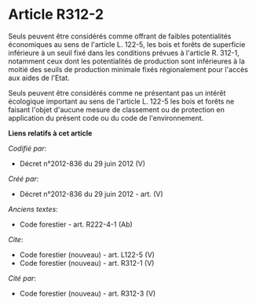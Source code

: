 # Article R312-2

Seuls peuvent être considérés comme offrant de faibles potentialités économiques au sens de l'article L. 122-5, les bois et
forêts de superficie inférieure à un seuil fixé dans les conditions prévues à l'article R. 312-1, notamment ceux dont les
potentialités de production sont inférieures à la moitié des seuils de production minimale fixés régionalement pour l'accès
aux aides de l'Etat. 

Seuls peuvent être considérés comme ne présentant pas un intérêt écologique important au sens de l'article L. 122-5 les bois
et forêts ne faisant l'objet d'aucune mesure de classement ou de protection en application du présent code ou du code de
l'environnement.

**Liens relatifs à cet article**

_Codifié par_:

  - Décret n°2012-836 du 29 juin 2012 (V)

_Créé par_:

  - Décret n°2012-836 du 29 juin 2012 - art. (V)

_Anciens textes_:

  - Code forestier - art. R222-4-1 (Ab)

_Cite_:

  - Code forestier (nouveau) - art. L122-5 (V)
  - Code forestier (nouveau) - art. R312-1 (V)

_Cité par_:

  - Code forestier (nouveau) - art. R312-3 (V)
